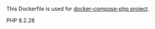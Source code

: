 This Dockerfile is used for [docker-compose-php project](https://github.com/rhamdeew/docker-compose-php).

PHP 8.2.28
